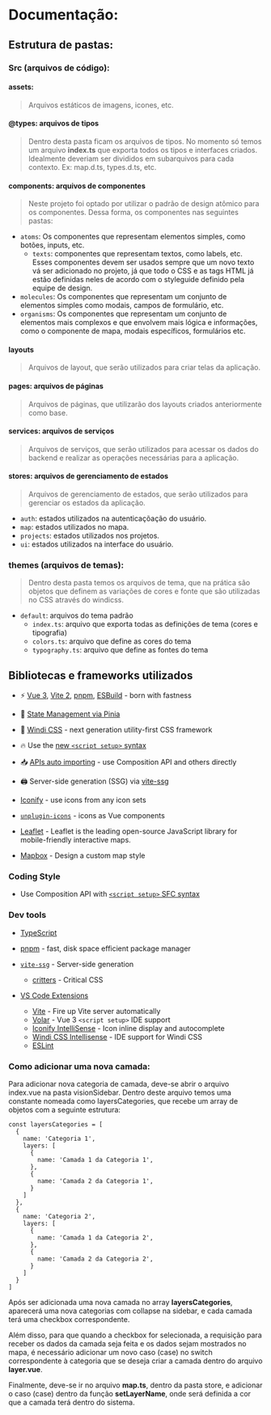 # Documentação:

## Estrutura de pastas:
  
### Src (arquivos de código):

#### assets:
> Arquivos estáticos de imagens, icones, etc.

#### @types: arquivos de tipos
>Dentro desta pasta ficam os arquivos de tipos. No momento só temos um arquivo **index.ts** que exporta todos os tipos e interfaces criados. Idealmente deveriam ser divididos em subarquivos para cada contexto. Ex: map.d.ts, types.d.ts, etc.
#### components: arquivos de componentes
>Neste projeto foi optado por utilizar o padrão de design atômico para os componentes. Dessa forma, os componentes nas seguintes pastas:

  * `atoms`: Os componentes que representam elementos simples, como botões, inputs, etc.
    * `texts`: componentes que representam textos, como labels, etc. Esses componentes devem ser usados sempre que um novo texto vá ser adicionado no projeto, já que todo o CSS e as tags HTML já estão definidas neles de acordo com o styleguide definido pela equipe de design.
  * `molecules`: Os componentes que representam um conjunto de elementos simples como modais, campos de formulário, etc.
  * `organisms`: Os componentes que representam um conjunto de elementos mais complexos e que envolvem mais lógica e informações, como o componente de mapa, modais específicos, formulários etc.

  



#### layouts
> Arquivos de layout, que serão utilizados para criar telas da aplicação.

#### pages: arquivos de páginas
> Arquivos de páginas, que utilizarão dos layouts criados anteriormente como base.

#### services: arquivos de serviços
> Arquivos de serviços, que serão utilizados para acessar os dados do backend e realizar as operações necessárias para a aplicação.

#### stores: arquivos de gerenciamento de estados
> Arquivos de gerenciamento de estados, que serão utilizados para gerenciar os estados da aplicação.

* `auth`: estados utilizados na autenticaçõação do usuário.
* `map`: estados utilizados no mapa.
* `projects`: estados utilizados nos projetos.
* `ui`: estados utilizados na interface do usuário.
### themes (arquivos de temas):
>Dentro desta pasta temos os arquivos de tema, que na prática são objetos que definem as variações de cores e fonte que são utilizadas no CSS através do windicss.
* `default`: arquivos do tema padrão
  * `index.ts`: arquivo que exporta todas as definições de tema (cores e tipografia)
  * `colors.ts`: arquivo que define as cores do tema
  * `typography.ts`: arquivo que define as fontes do tema


## Bibliotecas e frameworks utilizados

- ⚡️ [Vue 3](https://github.com/vuejs/vue-next), [Vite 2](https://github.com/vitejs/vite), [pnpm](https://pnpm.js.org/), [ESBuild](https://github.com/evanw/esbuild) - born with fastness

- 🍍 [State Management via Pinia](https://pinia.esm.dev/)

- 🎨 [Windi CSS](https://github.com/windicss/windicss) - next generation utility-first CSS framework
- 🔥 Use the [new `<script setup>` syntax](https://github.com/vuejs/rfcs/pull/227)

- 📥 [APIs auto importing](https://github.com/antfu/unplugin-auto-import) - use Composition API and others directly

- 🖨 Server-side generation (SSG) via [vite-ssg](https://github.com/antfu/vite-ssg)

- [Iconify](https://iconify.design) - use icons from any icon sets 
- [`unplugin-icons`](https://github.com/antfu/unplugin-icons) - icons as Vue components
- [Leaflet](https://leafletjs.com/) - Leaflet is the leading open-source JavaScript library for mobile-friendly interactive maps.

- [Mapbox](https://account.mapbox.com/) - Design a custom map style

### Coding Style

- Use Composition API with [`<script setup>` SFC syntax](https://github.com/vuejs/rfcs/pull/227)
### Dev tools

- [TypeScript](https://www.typescriptlang.org/)

- [pnpm](https://pnpm.js.org/) - fast, disk space efficient package manager

- [`vite-ssg`](https://github.com/antfu/vite-ssg) - Server-side generation
  - [critters](https://github.com/GoogleChromeLabs/critters) - Critical CSS
 
- [VS Code Extensions](./.vscode/extensions.json)
  - [Vite](https://marketplace.visualstudio.com/items?itemName=antfu.vite) - Fire up Vite server automatically
  - [Volar](https://marketplace.visualstudio.com/items?itemName=johnsoncodehk.volar) - Vue 3 `<script setup>` IDE support
  - [Iconify IntelliSense](https://marketplace.visualstudio.com/items?itemName=antfu.iconify) - Icon inline display and autocomplete
  - [Windi CSS Intellisense](https://marketplace.visualstudio.com/items?itemName=voorjaar.windicss-intellisense) - IDE support for Windi CSS
  - [ESLint](https://marketplace.visualstudio.com/items?itemName=dbaeumer.vscode-eslint)
  
### Como adicionar uma nova camada:
Para adicionar nova categoria de camada, deve-se abrir o arquivo index.vue na pasta visionSidebar. Dentro deste arquivo temos uma constante nomeada como layersCategories, que recebe um array de objetos com a seguinte estrutura:
```
const layersCategories = [
  {
    name: 'Categoria 1',
    layers: [
      {
        name: 'Camada 1 da Categoria 1',
      },
      {
        name: 'Camada 2 da Categoria 1',
      }
    ]
  },
  {
    name: 'Categoria 2',
    layers: [
      {
        name: 'Camada 1 da Categoria 2',
      },
      {
        name: 'Camada 2 da Categoria 2',
      }
    ]
  }
]
```

Após ser adicionada uma nova camada no array **layersCategories**, aparecerá uma nova categorias com collapse na sidebar, e cada camada terá uma checkbox correspondente.

Além disso, para que quando a checkbox for selecionada, a requisição para receber os dados da camada seja feita e os dados sejam mostrados no mapa, é necessário adicionar um novo caso (case) no switch correspondente à categoria que se deseja criar a camada dentro do arquivo **layer.vue**.

Finalmente, deve-se ir no arquivo **map.ts**, dentro da pasta store, e adicionar o caso (case) dentro da função **setLayerName**, onde será definida a cor que a camada terá dentro do sistema.
